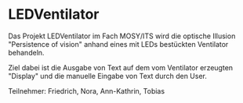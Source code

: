 # LEDVentilator

Das Projekt LEDVentilator im Fach MOSY/ITS wird die optische Illusion "Persistence of vision" anhand eines mit LEDs bestückten Ventilator behandeln.

Ziel dabei ist die Ausgabe von Text auf dem vom Ventilator erzeugten "Display" und die manuelle Eingabe von Text durch den User.

Teilnehmer: Friedrich, Nora, Ann-Kathrin, Tobias

